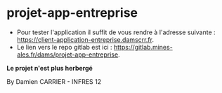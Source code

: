 # projet-app-entreprise
* Pour tester l'application il suffit de vous rendre à l'adresse suivante : https://client-application-entreprise.damscrr.fr.
* Le lien vers le repo gitlab est ici : https://gitlab.mines-ales.fr/dams/projet-app-entreprise.

**Le projet n'est plus herbergé**

By Damien CARRIER - INFRES 12
